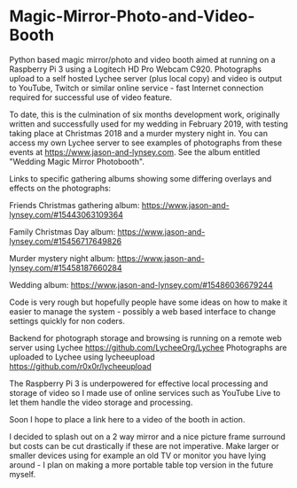 # Magic-Mirror-Photo-and-Video-Booth
Python based magic mirror/photo and video booth aimed at running on a Raspberry Pi 3 using a Logitech HD Pro Webcam C920.  Photographs upload to a self hosted Lychee server (plus local copy) and video is output to YouTube, Twitch or similar online service - fast Internet connection required for successful use of video feature.

To date, this is the culmination of six months development work, originally written and successfully used for my wedding in February 2019, with testing taking place at Christmas 2018 and a murder mystery night in.  You can access my own Lychee server to see examples of photographs from these events at https://www.jason-and-lynsey.com.  See the album entitled "Wedding Magic Mirror Photobooth".

Links to specific gathering albums showing some differing overlays and effects on the photographs:

Friends Christmas gathering album:  https://www.jason-and-lynsey.com/#15443063109364

Family Christmas Day album:         https://www.jason-and-lynsey.com/#15456717649826

Murder mystery night album:         https://www.jason-and-lynsey.com/#15458187660284

Wedding album:                      https://www.jason-and-lynsey.com/#15486036679244

Code is very rough but hopefully people have some ideas on how to make it easier to manage the system - possibly a web based interface to change settings quickly for non coders.

Backend for photograph storage and browsing is running on a remote web server using Lychee https://github.com/LycheeOrg/Lychee
Photographs are uploaded to Lychee using lycheeupload https://github.com/r0x0r/lycheeupload

The Raspberry Pi 3 is underpowered for effective local processing and storage of video so I made use of online services such as YouTube Live to let them handle the video storage and processing.

Soon I hope to place a link here to a video of the booth in action.

I decided to splash out on a 2 way mirror and a nice picture frame surround but costs can be cut drastically if these are not imperative.  Make larger or smaller devices using for example an old TV or monitor you have lying around - I plan on making a more portable table top version in the future myself.
